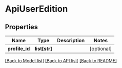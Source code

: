 # ApiUserEdition

## Properties
Name | Type | Description | Notes
------------ | ------------- | ------------- | -------------
**profile_id** | **list[str]** |  | [optional] 

[[Back to Model list]](../README.md#documentation-for-models) [[Back to API list]](../README.md#documentation-for-api-endpoints) [[Back to README]](../README.md)

